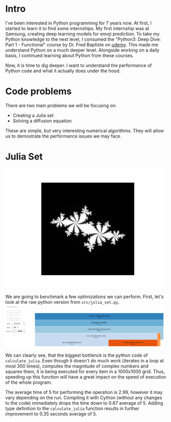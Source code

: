 # Intro

I've been interested in Python programming for 7 years now. At first, I started to learn it to find some internships. My first internship was at Samsung, creating deep learning models for emoji prediction. 
To take my Python knowledge to the next level, I consumed the "Python3: Deep Dive: Part 1 - Functional" course by Dr. Fred Baptiste on [udemy](https://www.udemy.com/course/python-3-deep-dive-part-1/).
This made me understand Python on a much deeper level. Alongside working on a daily basis, I continued learning about Python from these courses.

Now, it is time to dig deeper. I want to understand the performance of Python code and what it actually does under the hood.

# Code problems
There are two main problems we will be focusing on:
* Creating a Julia set
* Solving a diffusion equation

These are simple, but very interesting numerical algorithms. They will allow us to demostrate the performance issues we may face.

# Julia Set
![Julia set](img/julia_set.png)

We are going to benchmark a few optimizations we can perform. First, let's look at the raw python version from `src/julia_set.py`.
![Julia set profile](img/julia_first_prof.png)

We can clearly see, that the biggest bottlenck is the python code of `calculate_julia`. Even though it doesn't do much work (iterates in
a loop at most 300 times), computes the magnitude of complex numbers and squares them, it is being executed for every item in a 1000x1000 grid.
Thus, speeding up this function will have a great impact on the speed of execution of the whole program.

The average time of 5 for performing the operation is 2.99, however it may vary depending on the run.
Compiling it with Cython (without any changes to the code) immediately drops the time down to 0.67 average of 5.
Adding type definition to the `calculate_julia` function results in further improvement to 0.35 seconds average of 5.
